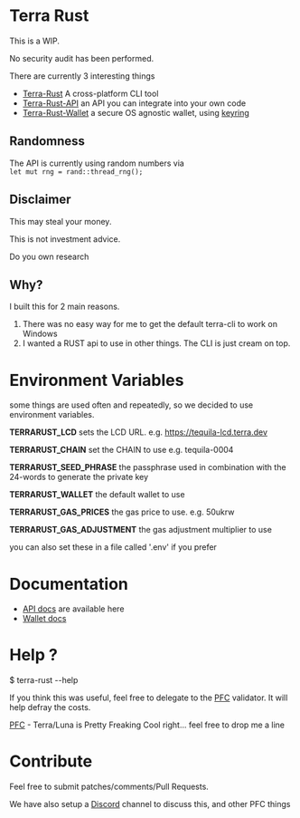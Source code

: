 # Terra Rust

This is a WIP.

No security audit has been performed.

There are currently 3 interesting things
 
* [Terra-Rust](https://github.com/PFC-Validator/terra-rust/blob/main/src/main.rs) A cross-platform CLI tool
* [Terra-Rust-API](https://crates.io/crates/terra-rust-api) an API you can integrate into your own code
* [Terra-Rust-Wallet](https://crates.io/crates/terra-rust-wallet) a secure OS agnostic wallet, using [keyring](https://crates.io/crates/keyring)

## Randomness
The API is currently using random numbers via     
`
let mut rng = rand::thread_rng();
`
## Disclaimer

This may steal your money.

This is not investment advice.

Do you own research

## Why?

I built this for 2 main reasons.
1. There was no easy way for me to get the default terra-cli to work on Windows
1. I wanted a RUST api to use in other things. The CLI is just cream on top.

# Environment Variables
some things are used often and repeatedly, so we decided to use environment variables.

**TERRARUST_LCD** sets the LCD URL. e.g. https://tequila-lcd.terra.dev 

**TERRARUST_CHAIN** set the CHAIN to use e.g. tequila-0004

**TERRARUST_SEED_PHRASE** the passphrase used in combination with the 24-words to generate the private key

**TERRARUST_WALLET** the default wallet to use

**TERRARUST_GAS_PRICES** the gas price to use. e.g. 50ukrw

**TERRARUST_GAS_ADJUSTMENT** the gas adjustment multiplier to use

you can also set these in a file called '.env' if you prefer
# Documentation
* [API docs](https://docs.rs/terra-rust-api) are available here
* [Wallet docs](https://docs.rs/terra-rust-wallet) 

# Help ?
$ terra-rust --help

If you think this was useful, feel free to delegate to the [PFC](https://station.terra.money/validator/terravaloper12g4nkvsjjnl0t7fvq3hdcw7y8dc9fq69nyeu9q) validator. It will help defray the costs.

[PFC](https://twitter.com/PFC_Validator) - Terra/Luna is Pretty Freaking Cool right... feel free to drop me a line 

# Contribute
Feel free to submit patches/comments/Pull Requests.

We have also setup a [Discord](https://discord.gg/zKVWs4HhJD) channel to discuss this, and other PFC things
